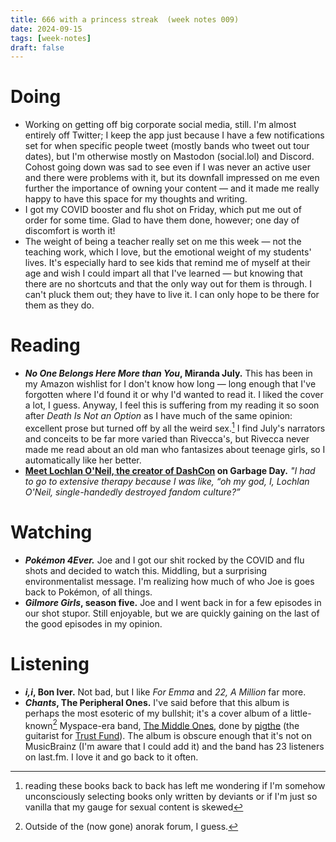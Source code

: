 ```yaml
---
title: 666 with a princess streak  (week notes 009)
date: 2024-09-15
tags: [week-notes]
draft: false
---
```


# Doing
* Working on getting off big corporate social media, still. I'm almost entirely off Twitter; I keep the app just because I have a few notifications set for when specific people tweet (mostly bands who tweet out tour dates), but I'm otherwise mostly on Mastodon (social.lol) and Discord. Cohost going down was sad to see even if I was never an active user and there were problems with it, but its downfall impressed on me even further the importance of owning your content — and it made me really happy to have this space for my thoughts and writing.
* I got my COVID booster and flu shot on Friday, which put me out of order for some time. Glad to have them done, however; one day of discomfort is worth it!
* The weight of being a teacher really set on me this week — not the teaching work, which I love, but the emotional weight of my students' lives. It's especially hard to see kids that remind me of myself at their age and wish I could impart all that I've learned — but knowing that there are no shortcuts and that the only way out for them is through. I can't pluck them out; they have to live it. I can only hope to be there for them as they do.

# Reading
* **_No One Belongs Here More than You_, Miranda July.** This has been in my Amazon wishlist for I don't know how long — long enough that I've forgotten where I'd found it or why I'd wanted to read it. I liked the cover a lot, I guess. Anyway, I feel this is suffering from my reading it so soon after _Death Is Not an Option_ as I have much of the same opinion: excellent prose but turned off by all the weird sex.[^1] I find July's narrators and conceits to be far more varied than Rivecca's, but Rivecca never made me read about an old man who fantasizes about teenage girls, so I automatically like her better.
* **[Meet Lochlan O'Neil, the creator of DashCon](https://www.garbageday.email/p/meet-lochlan-oneil-the-creator-of) on Garbage Day.** _"I had to go to extensive therapy because I was like, “oh my god, I, Lochlan O'Neil, single-handedly destroyed fandom culture?”_

# Watching
* **_Pokémon 4Ever._** Joe and I got our shit rocked by the COVID and flu shots and decided to watch this. Middling, but a surprising environmentalist message. I'm realizing how much of who Joe is goes back to Pokémon, of all things.
* **_Gilmore Girls_, season five.** Joe and I went back in for a few episodes in our shot stupor. Still enjoyable, but we are quickly gaining on the last of the good episodes in my opinion.

# Listening
* **_i,i_, Bon Iver.** Not bad, but I like _For Emma_ and _22, A Million_ far more.
* **_Chants_, The Peripheral Ones.** I've said before that this album is perhaps the most esoteric of my bullshit; it's a cover album of a little-known[^2] Myspace-era band, [The Middle Ones](https://themiddleones.bandcamp.com/), done by [pigthe](https://pigthe.bandcamp.com/music) (the guitarist for [Trust Fund](https://trustfund.bandcamp.com/music)). The album is obscure enough that it's not on MusicBrainz (I'm aware that I could add it) and the band has 23 listeners on last.fm. I love it and go back to it often.

[^1]: reading these books back to back has left me wondering if I'm somehow unconsciously selecting books only written by deviants or if I'm just so vanilla that my gauge for sexual content is skewed
[^2]: Outside of the (now gone) anorak forum, I guess.
